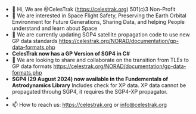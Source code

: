 - 👋 Hi, We are @CelesTrak (https://celestrak.org) 501(c)3 Non-Profit
- 👀 We are interested in Space Flight Safety, Preserving the Earth Orbital Environment for Future Generations, Sharing Data, and helping People understand and learn about Space 
- 🌱 We are currently updating SGP4 satellite propagation code to use new GP data standards https://celestrak.org/NORAD/documentation/gp-data-formats.php
-   **CelesTrak now has a GP Version of SGP4 in C#**  
- 💞️ We are looking to share and collaborate on the transition from TLEs to GP data formats https://celestrak.org/NORAD/documentation/gp-data-formats.php
-   **SGP4 (29 August 2024) now available in the Fundementals of Astrodynamics Library** Includes check for XP data.  XP data cannot be propagated throuhg SGP4, it requires the SGP4-XP propagator.
-    
- 📫 How to reach us: https://celestrak.org or info@celestrak.org 

<!---
CelesTrak/CelesTrak is a ✨ special ✨ repository because its `README.md` (this file) appears on your GitHub profile.
You can click the Preview link to take a look at your changes.
--->
